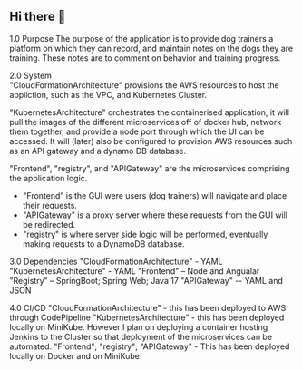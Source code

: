 ## Hi there 👋

1.0 Purpose 
The purpose of the application is to provide dog trainers a platform on which they can record, and maintain notes on the dogs they are training. These notes are to comment on behavior and training progress. 

2.0 System  
"CloudFormationArchitecture" provisions the AWS resources to host the appliction, such as the VPC, and Kubernetes Cluster. 

"KubernetesArchitecture" orchestrates the containerised application, it will pull the images of the different microservices 
off of docker hub, network them together, and provide a node port through which the UI can be accessed. It will (later) also be 
configured to provision AWS resources such as an API gateway and a dynamo DB database. 

"Frontend", "registry", and "APIGateway" are the microservices comprising the application logic. 
- "Frontend" is the GUI were users (dog trainers) will navigate and place their requests. 
- "APIGateway" is a proxy server where these requests from the GUI will be redirected. 
- "registry" is where server side logic will be performed, eventually making requests to a DynamoDB database. 

3.0 Dependencies 
"CloudFormationArchitecture" - YAML 
"KubernetesArchitecture" - YAML
"Frontend" – Node and Angualar 
"Registry" – SpringBoot; Spring Web; Java 17 
"APIGateway" -- YAML and JSON 

4.0 CI/CD 
"CloudFormationArchitecture" - this has been deployed to AWS through CodePipeline 
"KubernetesArchitecture" - this has been deployed locally on MiniKube. However I plan on deploying a container hosting Jenkins 
to the Cluster so that deployment of the microservices can be automated. 
"Frontend"; "registry"; "APIGateway" - This has been deployed locally on Docker and on MiniKube 

